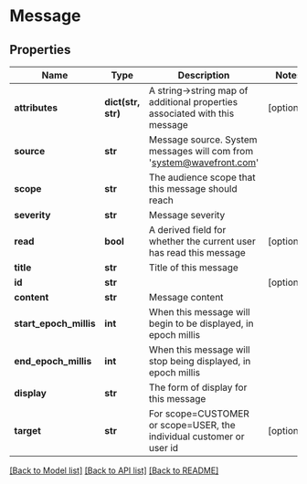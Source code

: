 # Message

## Properties
Name | Type | Description | Notes
------------ | ------------- | ------------- | -------------
**attributes** | **dict(str, str)** | A string-&gt;string map of additional properties associated with this message | [optional] 
**source** | **str** | Message source.  System messages will com from &#39;system@wavefront.com&#39; | 
**scope** | **str** | The audience scope that this message should reach | 
**severity** | **str** | Message severity | 
**read** | **bool** | A derived field for whether the current user has read this message | [optional] 
**title** | **str** | Title of this message | 
**id** | **str** |  | [optional] 
**content** | **str** | Message content | 
**start_epoch_millis** | **int** | When this message will begin to be displayed, in epoch millis | 
**end_epoch_millis** | **int** | When this message will stop being displayed, in epoch millis | 
**display** | **str** | The form of display for this message | 
**target** | **str** | For scope&#x3D;CUSTOMER or scope&#x3D;USER, the individual customer or user id | [optional] 

[[Back to Model list]](../README.md#documentation-for-models) [[Back to API list]](../README.md#documentation-for-api-endpoints) [[Back to README]](../README.md)


